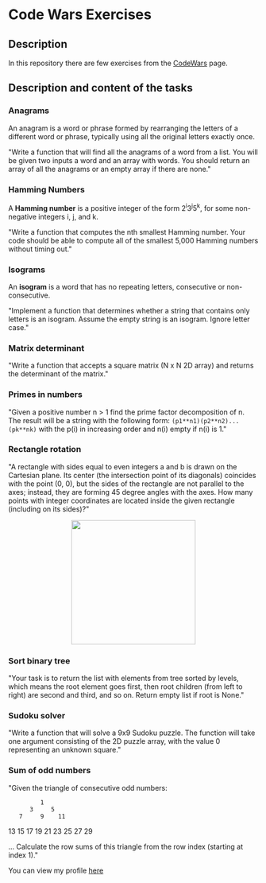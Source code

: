 # Code Wars Exercises 
## Description
In this repository there are few exercises from the [CodeWars](https://www.codewars.com/) page.

## Description and content of the tasks
### **Anagrams**
An anagram is a word or phrase formed by rearranging the letters of a different word or phrase, typically using all the original letters exactly once.

"Write a function that will find all the anagrams of a word from a list. You will be given two inputs a word and an array with words. You should return an array of all the anagrams or an empty array if there are none." 

### Hamming Numbers 
A **Hamming number** is a positive integer of the form 2<sup>i</sup>3<sup>j</sup>5<sup>k</sup>, for some non-negative integers i, j, and k.

"Write a function that computes the nth smallest Hamming number.
Your code should be able to compute all of the smallest 5,000 Hamming numbers without timing out."

### Isograms
An **isogram** is a word that has no repeating letters, consecutive or non-consecutive. 

"Implement a function that determines whether a string that contains only letters is an isogram. Assume the empty string is an isogram. Ignore letter case."

### Matrix determinant
"Write a function that accepts a square matrix (N x N 2D array) and returns the determinant of the matrix."

### Primes in numbers
"Given a positive number n > 1 find the prime factor decomposition of n. The result will be a string with the following form:
`(p1**n1)(p2**n2)...(pk**nk)` 
with the p(i) in increasing order and n(i) empty if n(i) is 1."

### Rectangle rotation
"A rectangle with sides equal to even integers a and b is drawn on the Cartesian plane. Its center (the intersection point of its diagonals) coincides with the point (0, 0), but the sides of the rectangle are not parallel to the axes; instead, they are forming 45 degree angles with the axes.
How many points with integer coordinates are located inside the given rectangle (including on its sides)?"
<p align="center">
  <img weigth="250" height="250" src="https://files.gitter.im/myjinxin2015/raYf/blob">
</p>

### Sort binary tree
"Your task is to return the list with elements from tree sorted by levels, which means the root element goes first, then root children (from left to right) are second and third, and so on.
Return empty list if root is None."

### Sudoku solver
"Write a function that will solve a 9x9 Sudoku puzzle. The function will take one argument consisting of the 2D puzzle array, with the value 0 representing an unknown square."


### Sum of odd numbers
"Given the triangle of consecutive odd numbers:

             1
          3     5
       7     9    11
   13    15    17    19
21    23    25    27    29

...
Calculate the row sums of this triangle from the row index (starting at index 1)."


You can view my profile [here](https://www.codewars.com/users/ReViall/stats)
